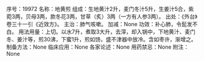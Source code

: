 序号：19972
名称：地黄煎
组成：生地黄汁2升，麦门冬汁5升，生姜汁5合，紫菀3两，贝母3两，款冬花3两，甘草（炙）3两（一方有人参3两）。
出处：《外台》卷三十一引《近效方》。
主治：肺气咳嗽。
加减：None
功效：补心肺，令髭发不白。
用法用量：上切。以水7升，煮取3大升，去滓，却入锅中，下地黄汁、麦门冬、姜汁等，煎30沸，下蜜1升，煎如饧，盛不津器中放冷。含如枣许，渐增之。
制备方法：None
临床应用：None
各家论述：None
用药禁忌：None
附注：None
